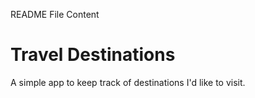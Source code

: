 README File Content
# Travel Destinations

A simple app to keep track of destinations I'd like to visit.
